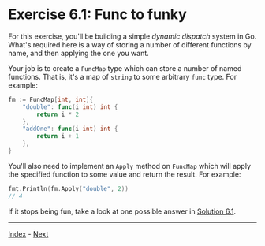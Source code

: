 # Exercise 6.1: Func to funky

For this exercise, you'll be building a simple _dynamic dispatch_ system in Go. What's required here is a way of storing a number of different functions by name, and then applying the one you want.

Your job is to create a `FuncMap` type which can store a number of named functions. That is, it's a map of `string` to some arbitrary `func` type. For example:

```go
fm := FuncMap[int, int]{
	"double": func(i int) int {
		return i * 2
	},
	"addOne": func(i int) int {
		return i + 1
	},
}
```

You'll also need to implement an `Apply` method on `FuncMap` which will apply the specified function to some value and return the result. For example:

```go
fmt.Println(fm.Apply("double", 2))
// 4
```

If it stops being fun, take a look at one possible answer in [Solution 6.1](../../solutions/6.1/funcmap.go).

---

[Index](../../README.md) - [Next](../6.2/)
